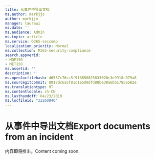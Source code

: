 ```yaml
---
title: 从事件中导出文档
ms.author: markjjo
author: markjjo
manager: laurawi
ms.date: ''
ms.audience: Admin
ms.topic: article
ms.service: O365-seccomp
localization_priority: Normal
ms.collection: M365-security-compliance
search.appverid:
- MOE150
- MET150
ms.assetid: ''
description: ''
ms.openlocfilehash: d6557c76cc5f913856025833020c3e9918c979a8
ms.sourcegitcommit: 0017dc6a5f81c165d9dfd88be39a6bb17856582e
ms.translationtype: MT
ms.contentlocale: zh-CN
ms.lasthandoff: 04/23/2019
ms.locfileid: "32260840"
---
```

# <a name="export-documents-from-an-incident"></a><span data-ttu-id="d9f03-102">从事件中导出文档</span><span class="sxs-lookup"><span data-stu-id="d9f03-102">Export documents from an incident</span></span>

<span data-ttu-id="d9f03-103">内容即将推出。</span><span class="sxs-lookup"><span data-stu-id="d9f03-103">Content coming soon.</span></span>